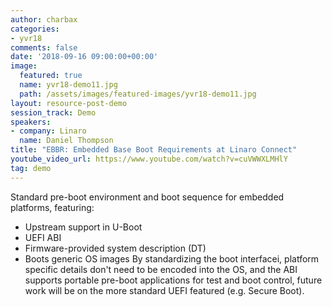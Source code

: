 ```yaml
---
author: charbax
categories:
- yvr18
comments: false
date: '2018-09-16 09:00:00+00:00'
image:
  featured: true
  name: yvr18-demo11.jpg
  path: /assets/images/featured-images/yvr18-demo11.jpg
layout: resource-post-demo
session_track: Demo
speakers:
- company: Linaro
  name: Daniel Thompson
title: "EBBR: Embedded Base Boot Requirements at Linaro Connect"
youtube_video_url: https://www.youtube.com/watch?v=cuVWWXLMHlY
tag: demo
---
```

Standard pre-boot environment and boot sequence for embedded platforms, featuring:
- Upstream support in U-Boot
- UEFI ABI
- Firmware-provided system description (DT)
- Boots generic OS images
By standardizing the boot interfacei, platform specific details don't need to be encoded into the OS, and the ABI supports portable pre-boot applications for test and boot control, future work will be on the more standard UEFI featured (e.g. Secure Boot).